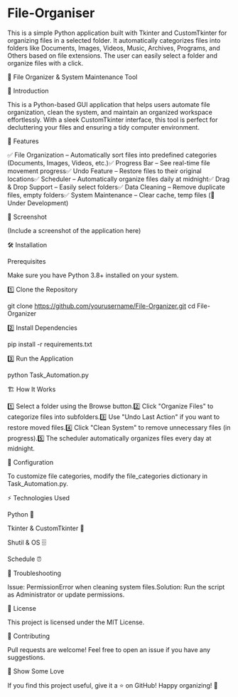 # File-Organiser
This is a simple Python application built with Tkinter and CustomTkinter for organizing files in a selected folder. It automatically categorizes files into folders like Documents, Images, Videos, Music, Archives, Programs, and Others based on file extensions. The user can easily select a folder and organize files with a click.

📂 File Organizer & System Maintenance Tool

🚀 Introduction

This is a Python-based GUI application that helps users automate file organization, clean the system, and maintain an organized workspace effortlessly. With a sleek CustomTkinter interface, this tool is perfect for decluttering your files and ensuring a tidy computer environment.

🎯 Features

✅ File Organization – Automatically sort files into predefined categories (Documents, Images, Videos, etc.)✅ Progress Bar – See real-time file movement progress✅ Undo Feature – Restore files to their original locations✅ Scheduler – Automatically organize files daily at midnight✅ Drag & Drop Support – Easily select folders✅ Data Cleaning – Remove duplicate files, empty folders✅ System Maintenance – Clear cache, temp files (🔧 Under Development)

📸 Screenshot

(Include a screenshot of the application here)

🛠️ Installation

Prerequisites

Make sure you have Python 3.8+ installed on your system.

1️⃣ Clone the Repository

git clone https://github.com/yourusername/File-Organizer.git
cd File-Organizer

2️⃣ Install Dependencies

pip install -r requirements.txt

3️⃣ Run the Application

python Task_Automation.py

🏗️ How It Works

1️⃣ Select a folder using the Browse button.2️⃣ Click "Organize Files" to categorize files into subfolders.3️⃣ Use "Undo Last Action" if you want to restore moved files.4️⃣ Click "Clean System" to remove unnecessary files (in progress).5️⃣ The scheduler automatically organizes files every day at midnight.

🔧 Configuration

To customize file categories, modify the file_categories dictionary in Task_Automation.py.

⚡ Technologies Used

Python 🐍

Tkinter & CustomTkinter 🎨

Shutil & OS 🗄️

Schedule ⏰

🐛 Troubleshooting

Issue: PermissionError when cleaning system files.Solution: Run the script as Administrator or update permissions.

📜 License

This project is licensed under the MIT License.

🤝 Contributing

Pull requests are welcome! Feel free to open an issue if you have any suggestions.

🌟 Show Some Love

If you find this project useful, give it a ⭐ on GitHub! Happy organizing! 🎉

